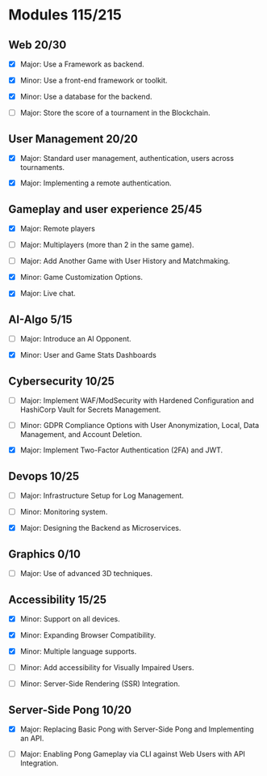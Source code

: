 # Modules 115/215

## Web 20/30
- [x] Major: Use a Framework as backend.
- [x] Minor: Use a front-end framework or toolkit.
- [x] Minor: Use a database for the backend.
- [ ] Major: Store the score of a tournament in the Blockchain.


## User Management 20/20
- [x] Major: Standard user management, authentication, users across tournaments.
- [x] Major: Implementing a remote authentication.


## Gameplay and user experience 25/45
- [x] Major: Remote players
- [ ] Major: Multiplayers (more than 2 in the same game).
- [ ] Major: Add Another Game with User History and Matchmaking.
- [x] Minor: Game Customization Options.
- [x] Major: Live chat.


## AI-Algo 5/15
- [ ] Major: Introduce an AI Opponent.
- [x] Minor: User and Game Stats Dashboards


## Cybersecurity 10/25
- [ ] Major: Implement WAF/ModSecurity with Hardened Configuration and HashiCorp Vault for Secrets Management.
- [ ] Minor: GDPR Compliance Options with User Anonymization, Local, Data Management, and Account Deletion.
- [x] Major: Implement Two-Factor Authentication (2FA) and JWT.


## Devops 10/25
- [ ] Major: Infrastructure Setup for Log Management.
- [ ] Minor: Monitoring system.
- [x] Major: Designing the Backend as Microservices.


## Graphics 0/10
- [ ] Major: Use of advanced 3D techniques.


## Accessibility 15/25
- [x] Minor: Support on all devices.
- [x] Minor: Expanding Browser Compatibility.
- [x] Minor: Multiple language supports.
- [ ] Minor: Add accessibility for Visually Impaired Users.
- [ ] Minor: Server-Side Rendering (SSR) Integration.


## Server-Side Pong 10/20
- [x] Major: Replacing Basic Pong with Server-Side Pong and Implementing an API.
- [ ] Major: Enabling Pong Gameplay via CLI against Web Users with API Integration.

